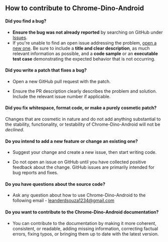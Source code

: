 ## How to contribute to Chrome-Dino-Android

#### **Did you find a bug?**

* **Ensure the bug was not already reported** by searching on GitHub under [Issues](https://github.com/leander-dsouza/Chrome-Dino-Android/issues).
* If you're unable to find an open issue addressing the problem, [open a new one](https://github.com/leander-dsouza/Chrome-Dino-Android/issues/new/choose). Be sure to include a **title and clear description**, as much relevant information as possible, and a **code sample** or an **executable test case** demonstrating the expected behavior that is not occurring.

#### **Did you write a patch that fixes a bug?**

* Open a new GitHub pull request with the patch.

* Ensure the PR description clearly describes the problem and solution. Include the relevant issue number if applicable.

#### **Did you fix whitespace, format code, or make a purely cosmetic patch?**

Changes that are cosmetic in nature and do not add anything substantial to the stability, functionality, or testability of Chrome-Dino-Android will not be *declined*.

#### **Do you intend to add a new feature or change an existing one?**

* Suggest your change and create a new issue, then start writing code.

* Do not open an issue on GitHub until you have collected positive feedback about the change. GitHub issues are primarily intended for bug reports and fixes.

#### **Do you have questions about the source code?**

* Ask any question about how to use Chrome-Dino-Android to the following email - leanderdsouza1234@gmail.com

#### **Do you want to contribute to the Chrome-Dino-Android documentation?**

* You can contribute to the documentation by making it more coherent, consistent, or readable, adding missing information, correcting factual errors, fixing typos, or bringing them up to date with the latest version.
